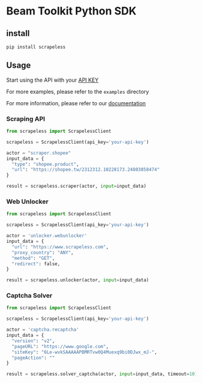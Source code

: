 # Beam Toolkit Python SDK

## install
```shell
pip install scrapeless
```

## Usage

Start using the API with your [API KEY](https://app.scrapeless.com/dashboard/account?tab=apiKey)

For more examples, please refer to the `examples` directory

For more information, please refer to our [documentation](https://docs.scrapeless.com/)

### Scraping API
```python
from scrapeless import ScrapelessClient

scrapeless = ScrapelessClient(api_key='your-api-key')

actor = "scraper.shopee"
input_data = {
  "type": "shopee.product",
  "url": "https://shopee.tw/2312312.10228173.24803858474"
}

result = scrapeless.scraper(actor, input=input_data)
```

### Web Unlocker
```python
from scrapeless import ScrapelessClient

scrapeless = ScrapelessClient(api_key='your-api-key')

actor = 'unlocker.webunlocker'
input_data = {
  "url": "https://www.scrapeless.com",
  "proxy_country": "ANY",
  "method": "GET",
  "redirect": false,
}

result = scrapeless.unlocker(actor, input=input_data)
```

### Captcha Solver
```python
from scrapeless import ScrapelessClient

scrapeless = ScrapelessClient(api_key='your-api-key')

actor = 'captcha.recaptcha'
input_data = {
  "version": "v2",
  "pageURL": "https://www.google.com",
  "siteKey": "6Le-wvkSAAAAAPBMRTvw0Q4Muexq9bi0DJwx_mJ-",
  "pageAction": ""
}

result = scrapeless.solver_captcha(actor, input=input_data, timeout=10)
```
